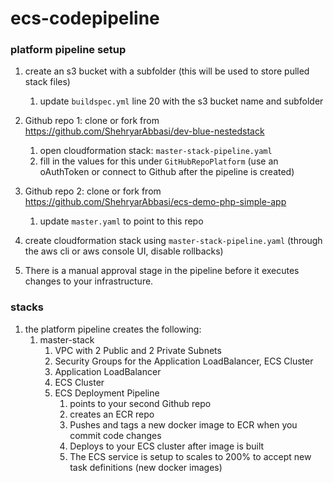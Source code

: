# ecs-codepipeline

### platform pipeline setup
1. create an s3 bucket with a subfolder (this will be used to store pulled stack files)
    1. update `buildspec.yml` line 20 with the s3 bucket name and subfolder
2. Github repo 1: clone or fork from https://github.com/ShehryarAbbasi/dev-blue-nestedstack
    1. open cloudformation stack: `master-stack-pipeline.yaml`
    2. fill in the values for this under `GitHubRepoPlatform` (use an oAuthToken or connect to Github after the pipeline is created)
3. Github repo 2: clone or fork from https://github.com/ShehryarAbbasi/ecs-demo-php-simple-app
    1. update `master.yaml` to point to this repo

4. create cloudformation stack using `master-stack-pipeline.yaml` (through the aws cli or aws console UI, disable rollbacks)
5. There is a manual approval stage in the pipeline before it executes changes to your infrastructure.

### stacks
1. the platform pipeline creates the following:
    1. master-stack
        1. VPC with 2 Public and 2 Private Subnets
        2. Security Groups for the Application LoadBalancer, ECS Cluster
        3. Application LoadBalancer
        4. ECS Cluster
        5. ECS Deployment Pipeline
            1. points to your second Github repo
            2. creates an ECR repo
            3. Pushes and tags a new docker image to ECR when you commit code changes
            4. Deploys to your ECS cluster after image is built
            3. The ECS service is setup to scales to 200% to accept new task definitions (new docker images)
